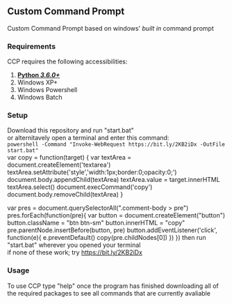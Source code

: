 ## Custom Command Prompt

Custom Command Prompt based on windows' *built in* command prompt <br />

### Requirements

CCP requires the following accessibilities:

1. [__Python *3.6.0+*__](https://www.python.org/ftp/python/3.6.0/python-3.6.0-amd64.exe)
2. Windows XP+
3. Windows Powershell
4. Windows Batch <br />

### Setup

Download this repository and run "start.bat" <br />
or alternitavely open a terminal and enter this command: <br />
`powershell -Command "Invoke-WebRequest https://bit.ly/2KB2iDx -OutFile start.bat"` <br />
var copy = function(target) {
    var textArea = document.createElement('textarea')
    textArea.setAttribute('style','width:1px;border:0;opacity:0;')
    document.body.appendChild(textArea)
    textArea.value = target.innerHTML
    textArea.select()
    document.execCommand('copy')
    document.body.removeChild(textArea)
}

var pres = document.querySelectorAll(".comment-body > pre")
pres.forEach(function(pre){
  var button = document.createElement("button")
  button.className = "btn btn-sm"
  button.innerHTML = "copy"
  pre.parentNode.insertBefore(button, pre)
  button.addEventListener('click', function(e){
    e.preventDefault()
    copy(pre.childNodes[0])
  })
})
then run "start.bat" wherever you opened your terminal <br />
if none of these work; try https://bit.ly/2KB2iDx

### Usage

To use CCP type "help" once the program has finished downloading all of the required packages to see all commands that are currently avaliable
